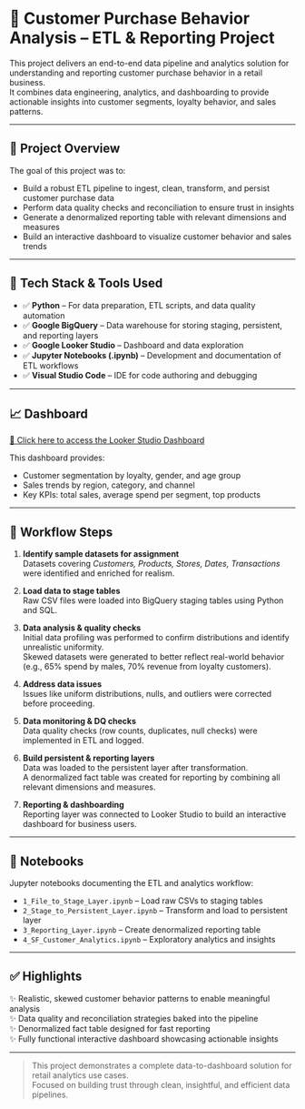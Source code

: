 
# 🛒 Customer Purchase Behavior Analysis – ETL & Reporting Project

This project delivers an end-to-end data pipeline and analytics solution for understanding and reporting customer purchase behavior in a retail business.  
It combines data engineering, analytics, and dashboarding to provide actionable insights into customer segments, loyalty behavior, and sales patterns.

---

## 🚀 Project Overview

The goal of this project was to:

- Build a robust ETL pipeline to ingest, clean, transform, and persist customer purchase data  
- Perform data quality checks and reconciliation to ensure trust in insights  
- Generate a denormalized reporting table with relevant dimensions and measures  
- Build an interactive dashboard to visualize customer behavior and sales trends  

---

## 🧰 Tech Stack & Tools Used

- ✅ **Python** – For data preparation, ETL scripts, and data quality automation  
- ✅ **Google BigQuery** – Data warehouse for storing staging, persistent, and reporting layers  
- ✅ **Google Looker Studio** – Dashboard and data exploration  
- ✅ **Jupyter Notebooks (.ipynb)** – Development and documentation of ETL workflows  
- ✅ **Visual Studio Code** – IDE for code authoring and debugging  

---

## 📈 Dashboard

<a href="[https://your-dashboard-link.com](https://lookerstudio.google.com/reporting/f308f1ef-97bf-4173-8854-cf38d6772227/page/ZwWRF)" target="_blank">🔗 Click here to access the Looker Studio Dashboard</a>


This dashboard provides:

- Customer segmentation by loyalty, gender, and age group  
- Sales trends by region, category, and channel  
- Key KPIs: total sales, average spend per segment, top products  

---

## 📂 Workflow Steps

1. **Identify sample datasets for assignment**  
   Datasets covering *Customers, Products, Stores, Dates, Transactions* were identified and enriched for realism.

2. **Load data to stage tables**  
   Raw CSV files were loaded into BigQuery staging tables using Python and SQL.

3. **Data analysis & quality checks**  
   Initial data profiling was performed to confirm distributions and identify unrealistic uniformity.  
   Skewed datasets were generated to better reflect real-world behavior (e.g., 65% spend by males, 70% revenue from loyalty customers).

4. **Address data issues**  
   Issues like uniform distributions, nulls, and outliers were corrected before proceeding.

5. **Data monitoring & DQ checks**  
   Data quality checks (row counts, duplicates, null checks) were implemented in ETL and logged.

6. **Build persistent & reporting layers**  
   Data was loaded to the persistent layer after transformation.  
   A denormalized fact table was created for reporting by combining all relevant dimensions and measures.

7. **Reporting & dashboarding**  
   Reporting layer was connected to Looker Studio to build an interactive dashboard for business users.

---

## 📒 Notebooks

Jupyter notebooks documenting the ETL and analytics workflow:

- `1_File_to_Stage_Layer.ipynb` – Load raw CSVs to staging tables  
- `2_Stage_to_Persistent_Layer.ipynb` – Transform and load to persistent layer  
- `3_Reporting_Layer.ipynb` – Create denormalized reporting table  
- `4_SF_Customer_Analytics.ipynb` – Exploratory analytics and insights  

---

## ✅ Highlights

✨ Realistic, skewed customer behavior patterns to enable meaningful analysis  
✨ Data quality and reconciliation strategies baked into the pipeline  
✨ Denormalized fact table designed for fast reporting  
✨ Fully functional interactive dashboard showcasing actionable insights  

---

> This project demonstrates a complete data-to-dashboard solution for retail analytics use cases.  
> Focused on building trust through clean, insightful, and efficient data pipelines.
